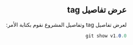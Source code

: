 <div dir = "rtl">

## عرض تفاصيل tag

لعرض تفاصيل tag  وتفاصيل المشروع نقوم بكتابة الأمر:
```c#
git show v1.0.0
```
</div>

